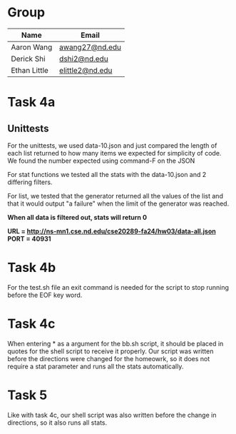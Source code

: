 # Group
| **Name** | **Email** |
| --- | --- |
| Aaron Wang | awang27@nd.edu |
| Derick Shi | dshi2@nd.edu |
| Ethan Little | elittle2@nd.edu |

# Task 4a
## Unittests
For the unittests, we used data-10.json and just compared the length of each list returned to how many items we expected for simplicity of code. We found the number expected using command-F on the JSON

For stat functions we tested all the stats with the data-10.json and 2 differing filters.

For list, we tested that the generator returned all the values of the list and that it would output "a failure" when the limit of the generator was reached.


**When all data is filtered out, stats will return 0**

**URL = http://ns-mn1.cse.nd.edu/cse20289-fa24/hw03/data-all.json**
**PORT = 40931**

# Task 4b
For the test.sh file an exit command is needed for the script to stop running before the EOF key word. 

# Task 4c
When entering * as a argument for the bb.sh script, it should be placed in quotes for the shell script to receive it properly. Our script was written before the directions were changed for the homeowrk, so it does not require a stat parameter and runs all the stats automatically.

# Task 5
Like with task 4c, our shell script was also written before the change in directions, so it also runs all stats.